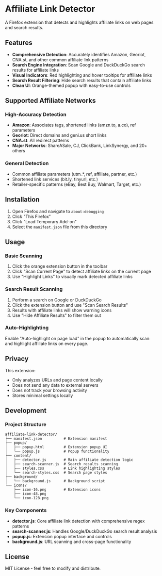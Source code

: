 # Affiliate Link Detector

A Firefox extension that detects and highlights affiliate links on web pages and search results.

## Features

- **Comprehensive Detection**: Accurately identifies Amazon, Georiot, CNA.st, and other common affiliate link patterns
- **Search Engine Integration**: Scan Google and DuckDuckGo search results for affiliate links
- **Visual Indicators**: Red highlighting and hover tooltips for affiliate links
- **Search Result Filtering**: Hide search results that contain affiliate links
- **Clean UI**: Orange-themed popup with easy-to-use controls

## Supported Affiliate Networks

### High-Accuracy Detection
- **Amazon**: Associates tags, shortened links (amzn.to, a.co), ref parameters
- **Georiot**: Direct domains and geni.us short links
- **CNA.st**: All redirect patterns
- **Major Networks**: ShareASale, CJ, ClickBank, LinkSynergy, and 20+ others

### General Detection
- Common affiliate parameters (utm_*, ref, affiliate, partner, etc.)
- Shortened link services (bit.ly, tinyurl, etc.)
- Retailer-specific patterns (eBay, Best Buy, Walmart, Target, etc.)

## Installation

1. Open Firefox and navigate to `about:debugging`
2. Click "This Firefox"
3. Click "Load Temporary Add-on"
4. Select the `manifest.json` file from this directory

## Usage

### Basic Scanning
1. Click the orange extension button in the toolbar
2. Click "Scan Current Page" to detect affiliate links on the current page
3. Use "Highlight Links" to visually mark detected affiliate links

### Search Result Scanning
1. Perform a search on Google or DuckDuckGo
2. Click the extension button and use "Scan Search Results"
3. Results with affiliate links will show warning icons
4. Use "Hide Affiliate Results" to filter them out

### Auto-Highlighting
Enable "Auto-highlight on page load" in the popup to automatically scan and highlight affiliate links on every page.

## Privacy

This extension:
- Only analyzes URLs and page content locally
- Does not send any data to external servers
- Does not track your browsing activity
- Stores minimal settings locally

## Development

### Project Structure
```
affiliate-link-detector/
├── manifest.json          # Extension manifest
├── popup/
│   ├── popup.html         # Extension popup UI
│   └── popup.js           # Popup functionality
├── content/
│   ├── detector.js        # Main affiliate detection logic
│   ├── search-scanner.js  # Search results scanning
│   ├── styles.css         # Link highlighting styles
│   └── search-styles.css  # Search page styles
├── background/
│   └── background.js      # Background script
└── icons/
    ├── icon-16.png        # Extension icons
    ├── icon-48.png
    └── icon-128.png
```

### Key Components

- **detector.js**: Core affiliate link detection with comprehensive regex patterns
- **search-scanner.js**: Handles Google/DuckDuckGo search result analysis
- **popup.js**: Extension popup interface and controls
- **background.js**: URL scanning and cross-page functionality

## License

MIT License - feel free to modify and distribute.